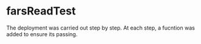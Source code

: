 # farsReadTest

The deployment was carried out step by step. At each step, a fucntion was added to ensure its passing.


